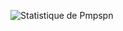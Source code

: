 ![Statistique de Pmpspn](https://github-readme-stats.vercel.app/api?username=Pmpspn&show_icons=true?theme=tokyonight)
